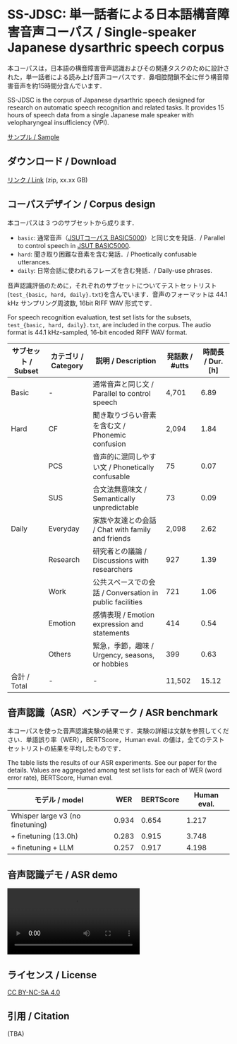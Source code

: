 # SS-JDSC: 単一話者による日本語構音障害音声コーパス / Single-speaker Japanese dysarthric speech corpus

本コーパスは，日本語の構音障害音声認識およびその関連タスクのために設計された，単一話者による読み上げ音声コーパスです．鼻咽腔閉鎖不全に伴う構音障害音声を約15時間分含んでいます．

SS-JDSC is the corpus of Japanese dysarthric speech designed for research on automatic speech recognition and related tasks. 
It provides 15 hours of speech data from a single Japanese male speaker with velopharyngeal insufficiency (VPI).

[サンプル / Sample](xxx)

## ダウンロード / Download
[リンク / Link](xxx) (zip, xx.xx GB)

## コーパスデザイン / Corpus design
本コーパスは 3 つのサブセットから成ります．
- `basic`: 通常音声（[JSUTコーパス BASIC5000](https://sites.google.com/site/shinnosuketakamichi/publication/jsut)）と同じ文を発話．/ Parallel to control speech in [JSUT BASIC5000](https://sites.google.com/site/shinnosuketakamichi/publication/jsut).
- `hard`: 聞き取り困難な音素を含む発話．/ Phoetically confusable utterances.
- `daily`: 日常会話に使われるフレーズを含む発話．/ Daily-use phrases.

音声認識評価のために，それぞれのサブセットについてテストセットリスト(`test_{basic, hard, daily}.txt`)を含んでいます．音声のフォーマットは 44.1 kHz サンプリング周波数, 16bit RIFF WAV 形式です．

For speech recognition evaluation, test set lists for the subsets, `test_{basic, hard, daily}.txt`, are included in the corpus. The audio format is 44.1 kHz-sampled, 16-bit encoded RIFF WAV format.


| サブセット / Subset | カテゴリ / Category | 説明 / Description                               | 発話数 / #utts | 時間長 / Dur. [h] |
| --------- | -------- | --------------------------------- | ------ | -------- |
| Basic     | -        | 通常音声と同じ文 / Parallel to control speech                  | 4,701  | 6.89     |
| Hard      | CF       | 聞き取りづらい音素を含む文 / Phonemic confusion          | 2,094  | 1.84     |
|           | PCS      | 音声的に混同しやすい文 / Phonetically confusable              | 75     | 0.07     |
|           | SUS      | 合文法無意味文 / Semantically unpredictable                     | 73     | 0.09     |
| Daily     | Everyday | 家族や友達との会話 / Chat with family and friends                 | 2,098  | 2.62     |
|           | Research | 研究者との議論 / Discussions with researchers                    | 927    | 1.39     |
|           | Work     | 公共スペースでの会話 / Conversation in public facilities                | 721    | 1.06     |
|           | Emotion  | 感情表現 / Emotion expression and statements                         | 414    | 0.54     |
|           | Others   | 緊急，季節，趣味 / Urgency, seasons, or hobbies                  | 399    | 0.63     |
| 合計 / Total      | -        | -                                 | 11,502 | 15.12    |

## 音声認識（ASR）ベンチマーク / ASR benchmark
本コーパスを使った音声認識実験の結果です．実験の詳細は文献を参照してください．単語誤り率（WER），BERTScore，Human eval. の値は，全てのテストセットリストの結果を平均したものです．

The table lists the results of our ASR experiments. See our paper for the details. Values are aggregated among test set lists for each of WER (word error rate), BERTScore, Human eval. 

| モデル / model | WER | BERTScore | Human eval. |
| -------------- | --- | --------- | ----------- |
| Whisper large v3 (no finetuning) | 0.934 | 0.654 | 1.217 |
| + finetuning (13.0h) | 0.283 | 0.915 | 3.748 |
| + finetuning + LLM | 0.257 | 0.917 | 4.198 |

## 音声認識デモ / ASR demo
<video src="ss-jdsc.mp4" controls="true"></video>

## ライセンス / License
[CC BY-NC-SA 4.0](https://creativecommons.org/licenses/by-nc-sa/4.0/deed.ja)

## 引用 / Citation
(TBA)
